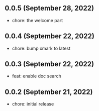 ## 0.0.5 (September 28, 2022)

- chore: the welcome part

## 0.0.4 (September 22, 2022)

- chore: bump xmark to latest

## 0.0.3 (September 22, 2022)

- feat: enable doc search

## 0.0.2 (September 21, 2022)

- chore: initial release
